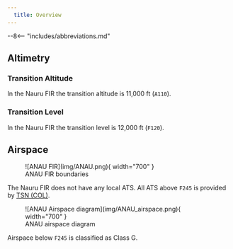```yaml
---
  title: Overview
---
```


--8<-- "includes/abbreviations.md"

## Altimetry

### Transition Altitude 

In the Nauru FIR the transition altitude is 11,000 ft (`A110`).

### Transition Level

In the Nauru FIR the transition level is 12,000 ft (`F120`).

## Airspace
<figure markdown>
![ANAU FIR](img/ANAU.png){ width="700" }
  <figcaption>ANAU FIR boundaries</figcaption>
</figure>

The Nauru FIR does not have any local ATS. All ATS above `F245` is provided by [TSN (COL)](../../oceanic/Positions/TSN/#coral-col).

<figure markdown>
![ANAU Airspace diagram](img/ANAU_airspace.png){ width="700" }
  <figcaption>ANAU airspace diagram</figcaption>
</figure>

Airspace below `F245` is classified as Class G.